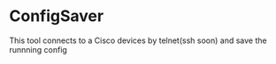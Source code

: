 # ConfigSaver

This tool connects to a Cisco devices by telnet(ssh soon) and save the runnning config
